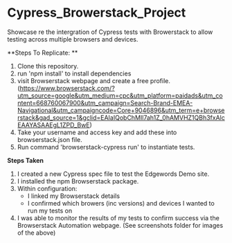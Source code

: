 ﻿# Cypress_Browerstack_Project

Showcase re the intergration of Cypress tests with Browerstack to allow testing across multiple browsers and devices. 

**Steps To Replicate: **
1. Clone this repository.
2. run 'npm install' to install dependencies
3. visit Browserstack webpage and create a free profile.
(https://www.browserstack.com/?utm_source=google&utm_medium=cpc&utm_platform=paidads&utm_content=668760067900&utm_campaign=Search-Brand-EMEA-Navigational&utm_campaigncode=Core+9046896&utm_term=e+browserstack&gad_source=1&gclid=EAIaIQobChMIl7ah1Z_0hAMVHZ1QBh3fxAlcEAAYASAAEgL1ZPD_BwE)
4. Take your username and access key and add these into browserstack.json file.
5. Run command 'browserstack-cypress run' to instantiate tests.


**Steps Taken**
1. I created a new Cypress spec file to test the Edgewords Demo site.
2. I installed the npm Browserstack package.
3. Within configuration:
     * I linked my Browserstack details
     * I confirmed which browers (inc versions) and devices I wanted to run my tests on
4. I was able to monitor the results of my tests to confirm success via the Browserstack Automation webpage.
(See screenshots folder for images of the above)


